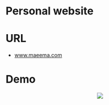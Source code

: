 
# Personal website
# URL
* www.maeema.com
# Demo
<center><a href="https://imgflip.com/gif/34ggub"><img src="https://i.imgflip.com/34ggub.gif"/></a></center>
